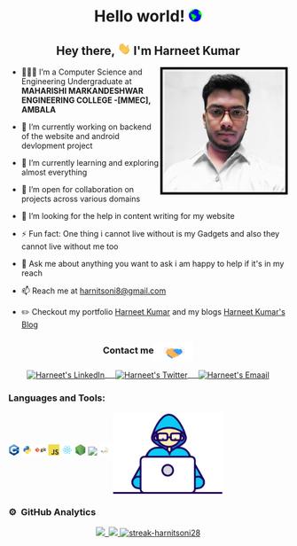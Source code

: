 <h1 align="center">Hello world!&nbsp;<img src="https://github.com/harnitsoni28/harnitsoni28/blob/main/image/Gif/Earth.gif" width="24px"></h1>
<h2 align="center">Hey there, <img src="https://github.com/harnitsoni28/harnitsoni28/blob/main/image/Gif/Hi.gif" width="24px"> I'm Harneet Kumar</h2>
<img align='right' src="https://github.com/harnitsoni28/harnitsoni28/blob/main/image/PicsArt_07-30-12.01.01.jpg" width="230" />


- 👨🏻‍🎓 I’m a Computer Science and Engineering Undergraduate at **MAHARISHI MARKANDESHWAR ENGINEERING COLLEGE -[MMEC], AMBALA**

- 🔭 I’m currently working on backend of the website and android devlopment project

- 🌱 I’m currently learning and exploring almost everything

- 👯 I’m open for collaboration on projects across various domains

- 🤝 I’m looking for the help in content writing for my website

- ⚡ Fun fact: One thing i cannot live without is my Gadgets and also they cannot live without me too 

- 💬 Ask me about anything you want to ask i am happy to help if it's in my reach

- 📫 Reach me at harnitsoni8@gmail.com

- ✏️ Checkout my portfolio [Harneet Kumar] and my blogs [Harneet Kumar's Blog]


<div align="center">
  <h3 align="center">Contact me<img align="center" src="https://github.com/harnitsoni28/harnitsoni28/blob/main/image/Gif/Handshake.gif" height="33px" /></h3> 
</div>
<p align="center">
 <a href="https://www.linkedin.com/in/harneet-kumar/" target="blank">
  <img align="center" alt="Harneet's LinkedIn" width="30px" src="https://www.vectorlogo.zone/logos/linkedin/linkedin-icon.svg" /> &nbsp; &nbsp;
 </a>
 <a href="https://twitter.com/HarnitSoni" target="blank">
  <img align="center" alt="Harneet's Twitter" width="30px" src="https://www.vectorlogo.zone/logos/twitter/twitter-official.svg" /> &nbsp; &nbsp;
 </a>
<a href="harnitsoni8@gmail.com" target="blank">
  <img align="center" alt="Harneet's Emaail" width="30px" src="https://www.vectorlogo.zone/logos/gmail/gmail-icon.svg" />
 </a> 
</p>



<h3 align="left">Languages and Tools:</h3>
<p align = "left">
<code><img height="20" src="https://raw.githubusercontent.com/github/explore/80688e429a7d4ef2fca1e82350fe8e3517d3494d/topics/cpp/cpp.png"></code>
<code><img height="20" src="https://raw.githubusercontent.com/github/explore/80688e429a7d4ef2fca1e82350fe8e3517d3494d/topics/python/python.png"></code>
<code><img height="20" src="https://raw.githubusercontent.com/github/explore/80688e429a7d4ef2fca1e82350fe8e3517d3494d/topics/git/git.png"></code>
<code><img height="20" src="https://raw.githubusercontent.com/github/explore/80688e429a7d4ef2fca1e82350fe8e3517d3494d/topics/javascript/javascript.png"></code>
<code><img height="20" src="https://raw.githubusercontent.com/github/explore/80688e429a7d4ef2fca1e82350fe8e3517d3494d/topics/react/react.png"></code>
<code><img height="20" src="https://raw.githubusercontent.com/github/explore/80688e429a7d4ef2fca1e82350fe8e3517d3494d/topics/nodejs/nodejs.png"></code>
<code><img height="20" src="https://www.vectorlogo.zone/logos/opencv/opencv-icon.svg"></code>
<code><img height="20" src="https://raw.githubusercontent.com/github/explore/80688e429a7d4ef2fca1e82350fe8e3517d3494d/topics/mysql/mysql.png"></code>
</ p>

<img align="center" src="https://github.com/harnitsoni28/harnitsoni28/blob/main/image/Gif/Developer.gif" width="200px"/>

### ⚙️ &nbsp;GitHub Analytics

<p align="center">
<a href="https://github.com/harnitsoni28">
  <img width="49%" src="https://github-readme-stats.vercel.app/api/top-langs?username=parasg1999&layout=compact&hide=html&langs_count=5&theme=algolia&hide_border=true"/>&nbsp;
  <img width="49%" src="https://github-readme-stats.vercel.app/api?username=harnitsoni28&show_icons=true&theme=algolia&include_all_commits=true&count_private=true&locale=en&hide_border=true"/>
  <img src="https://github-readme-streak-stats.herokuapp.com/?user=harnitsoni28&theme=algolia&hide_border=true" alt="streak-harnitsoni28" />
</a>
</p>


[Harneet Kumar]: https://harnitsoni28.github.io/
[Harneet Kumar's Blog]: https://harnitsoni28.hashnode.dev/

